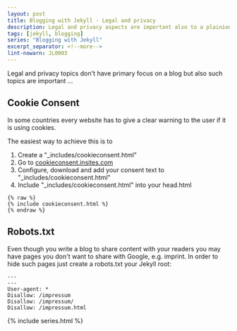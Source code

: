 ```yaml
---
layout: post
title: Blogging with Jekyll - Legal and privacy
description: Legal and privacy aspects are important also to a plainionistic programmer.
tags: [jekyll, blogging]
series: "Blogging with Jekyll"
excerpt_separator: <!--more-->
lint-nowarn: JL0003
---
```


Legal and privacy topics don't have primary focus on a blog but also such topics are important ...

<!--more-->

## Cookie Consent

In some countries every website has to give a clear warning to the user if it is using cookies.

The easiest way to achieve this is to 

1. Create a "_includes/cookieconsent.html" 
2. Go to [cookieconsent.insites.com](https://cookieconsent.insites.com/download/)
3. Configure, download and add your consent text to "_includes/cookieconsent.html" 
4. Include "_includes/cookieconsent.html" into your head.html

```
{% raw %}
{% include cookieconsent.html %}
{% endraw %}
```


## Robots.txt

Even though you write a blog to share content with your readers you may have pages you don't want to share with Google, e.g. imprint.
In order to hide such pages just create a robots.txt your Jekyll root:

```
---
---
User-agent: *
Disallow: /impressum
Disallow: /impressum/
Disallow: /impressum.html 
```

{% include series.html %}
